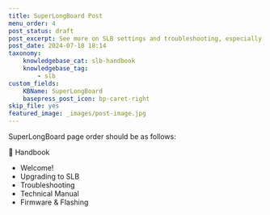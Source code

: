 ```yaml
---
title: SuperLongBoard Post
menu_order: 4
post_status: draft
post_excerpt: See more on SLB settings and troubleshooting, especially useful on DIY CNC setups to better understand how to configure your SLB for your machine.
post_date: 2024-07-18 18:14
taxonomy:
    knowledgebase_cat: slb-handbook
    knowledgebase_tag:
        - slb
custom_fields:
    KBName: SuperLongBoard
    basepress_post_icon: bp-caret-right
skip_file: yes
featured_image: _images/post-image.jpg
---
```


SuperLongBoard page order should be as follows:

📙 Handbook

- Welcome!
- Upgrading to SLB
- Troubleshooting
- Technical Manual
- Firmware & Flashing
